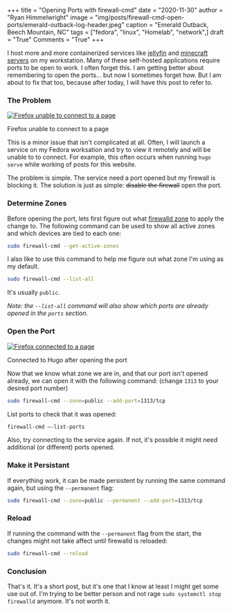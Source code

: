 +++
title   = "Opening Ports with firewall-cmd"
date    = "2020-11-30"
author  = "Ryan Himmelwright"
image   = "img/posts/firewall-cmd-open-ports/emerald-outback-log-header.jpeg"
caption = "Emerald Outback, Beech Mountain, NC"
tags    = ["fedora", "linux", "Homelab", "network",]
draft   = "True"
Comments = "True"
+++

I host more and more containerized services like
[jellyfin](https://jellyfin.org/) and [minecraft
servers](https://github.com/itzg/docker-minecraft-server) on my workstation.
Many of these self-hosted applications require ports to be open to work. I
often forget this. I am getting better about remembering to open the ports...
but now I sometimes forget how. But I am about to fix that too, because after
today, I will have this post to refer to.

<!--more-->

### The Problem

<a href="../../img/posts/firewall-cmd-open-ports/unable_to_connect.png"><img alt="Firefox unable to connect to a page" src="../../img/posts/firewall-cmd-open-ports/unable_to_connect.png" style="max-width:
100%;"/></a>
<div class="caption">Firefox unable to connect to a page</div>

This is a minor issue that isn't complicated at all. Often, I will launch a
service on my Fedora worksation and try to view it remotely and will be
unable to to connect. For example, this often occurs when running `hugo serve`
while working of posts for this website.

The problem is simple. The service need a port opened but my firewall is
blocking it. The solution is just as simple: ~~disable the firewall~~ open the port.

### Determine Zones

Before opening the port, lets first figure out what [firewalld
zone](https://www.linuxjournal.com/content/understanding-firewalld-multi-zone-configurations)
to apply the change to. The following command can be used to show all active
zones and which devices are tied to each one:

```bash
sudo firewall-cmd --get-active-zones
```

I also like to use this command to help me figure out what zone I'm using as my
default.
```bash
sudo firewall-cmd --list-all
```

It's usually `public`.

*Note: the `--list-all` command will also show which ports are already opened
in the `ports` section.*

### Open the Port

<a href="../../img/posts/firewall-cmd-open-ports/hugo_connected.png"><img alt="Firefox connected to a page" src="../../img/posts/firewall-cmd-open-ports/hugo_connected.png" style="max-width:
100%;"/></a>
<div class="caption">Connected to Hugo after opening the port</div>

Now that we know what zone we are in, and that our port isn't opened already,
we can open it with the following command: (change `1313` to your desired port
number)

```bash
sudo firewall-cmd --zone=public --add-port=1313/tcp
```

List ports to check that it was opened:

```bash
firewall-cmd –-list-ports
```

Also, try connecting to the service again. If not, it's possible it might need
additional (or different) ports opened.

### Make it Persistant

If everything work, it can be made persistent by running the same command
again, but using the `--permanent` flag:

```bash
sudo firewall-cmd --zone=public --permanent --add-port=1313/tcp
```

### Reload

If running the command with the `--permanent` flag from the start, the changes
might not take affect until firewalld is reloaded:

```bash
sudo firewall-cmd --reload
```

### Conclusion

That's it. It's a short post, but it's one that I know at least I might get
some use out of. I'm trying to be better person and not rage `sudo systemctl
stop firewalld` anymore. It's not worth it.
